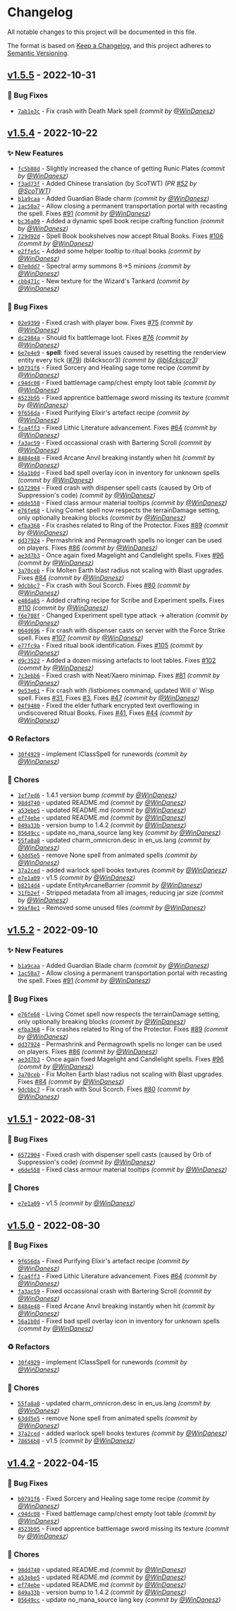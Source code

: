 # Changelog
All notable changes to this project will be documented in this file.

The format is based on [Keep a Changelog](https://keepachangelog.com/en/1.0.0/),
and this project adheres to [Semantic Versioning](https://semver.org/spec/v2.0.0.html).

## [v1.5.5] - 2022-10-31
### :bug: Bug Fixes
- [`7ab1e3c`](https://github.com/WinDanesz/AncientSpellcraft/commit/7ab1e3cf4a3287f89251f22e9f0527c0152546a6) - Fix crash with Death Mark spell *(commit by [@WinDanesz](https://github.com/WinDanesz))*


## [v1.5.4] - 2022-10-22
### :sparkles: New Features
- [`fc5b88d`](https://github.com/WinDanesz/AncientSpellcraft/commit/fc5b88df1f014234e48a6f086c68f6c7f9d83417) - Slightly increased the chance of getting Runic Plates *(commit by [@WinDanesz](https://github.com/WinDanesz))*
- [`f3ad73f`](https://github.com/WinDanesz/AncientSpellcraft/commit/f3ad73fe31c191c3f3984bcde7c1be93cd163ac4) - Added Chinese translation (by ScoTWT) *(PR [#52](https://github.com/WinDanesz/AncientSpellcraft/pull/52) by [@ScoTWT](https://github.com/ScoTWT))*
- [`b1a9caa`](https://github.com/WinDanesz/AncientSpellcraft/commit/b1a9caa7279213e7799a0dbb0ade05b8a1ff65fe) - Added Guardian Blade charm *(commit by [@WinDanesz](https://github.com/WinDanesz))*
- [`1ac50a7`](https://github.com/WinDanesz/AncientSpellcraft/commit/1ac50a7fb7e3de986c0e94dfe869352ea2e2293f) - Allow closing a permanent transportation portal with recasting the spell. Fixes [#91](https://github.com/WinDanesz/AncientSpellcraft/pull/91) *(commit by [@WinDanesz](https://github.com/WinDanesz))*
- [`bc36a09`](https://github.com/WinDanesz/AncientSpellcraft/commit/bc36a099463f5493c250d0e373668556c2f538e3) - Added a dynamic spell book recipe crafting function *(commit by [@WinDanesz](https://github.com/WinDanesz))*
- [`729d92d`](https://github.com/WinDanesz/AncientSpellcraft/commit/729d92d6dab5b3d965b86b74bef9846090790d13) - Spell Book bookshelves now accept Ritual Books. Fixes [#106](https://github.com/WinDanesz/AncientSpellcraft/pull/106) *(commit by [@WinDanesz](https://github.com/WinDanesz))*
- [`e2ffe5c`](https://github.com/WinDanesz/AncientSpellcraft/commit/e2ffe5ceee5289660535814bc60d3c51c2bdef01) - Added some helper tooltip to ritual books *(commit by [@WinDanesz](https://github.com/WinDanesz))*
- [`07e0dd7`](https://github.com/WinDanesz/AncientSpellcraft/commit/07e0dd78c1727cc7034db271e8d6de6d8c6ae32b) - Spectral army summons 8->5 minions *(commit by [@WinDanesz](https://github.com/WinDanesz))*
- [`cbb471c`](https://github.com/WinDanesz/AncientSpellcraft/commit/cbb471c9c10065b8e60c6d7dc435178f35396492) - New texture for the Wizard's Tankard *(commit by [@WinDanesz](https://github.com/WinDanesz))*

### :bug: Bug Fixes
- [`02e9399`](https://github.com/WinDanesz/AncientSpellcraft/commit/02e9399c896f719ec8c9015ec2d2da1acde32e34) - Fixed crash with player bow. Fixes [#75](https://github.com/WinDanesz/AncientSpellcraft/pull/75) *(commit by [@WinDanesz](https://github.com/WinDanesz))*
- [`dc2984a`](https://github.com/WinDanesz/AncientSpellcraft/commit/dc2984a2089955851e2868611a41ce30a87ec9cc) - Should fix battlemage loot. Fixes [#76](https://github.com/WinDanesz/AncientSpellcraft/pull/76) *(commit by [@WinDanesz](https://github.com/WinDanesz))*
- [`6e7e4e9`](https://github.com/WinDanesz/AncientSpellcraft/commit/6e7e4e945f342d5a3501fd60a1711c4843402372) - **spell**: fixed several issues caused by resetting the renderview entity every tick ([#79](https://github.com/WinDanesz/AncientSpellcraft/pull/79)) (bl4ckscor3) *(commit by [@bl4ckscor3](https://github.com/bl4ckscor3))*
- [`b0791f6`](https://github.com/WinDanesz/AncientSpellcraft/commit/b0791f6ce78407da42d9bdcc80d500f72b9010de) - Fixed Sorcery and Healing sage tome recipe *(commit by [@WinDanesz](https://github.com/WinDanesz))*
- [`c94dc08`](https://github.com/WinDanesz/AncientSpellcraft/commit/c94dc088322d05e31e9bd4a1219bcbd7a44bac90) - Fixed battlemage camp/chest empty loot table *(commit by [@WinDanesz](https://github.com/WinDanesz))*
- [`4523b95`](https://github.com/WinDanesz/AncientSpellcraft/commit/4523b95081428de0139afc52e7c2cf814805e026) - Fixed apprentice battlemage sword missing its texture *(commit by [@WinDanesz](https://github.com/WinDanesz))*
- [`9f656da`](https://github.com/WinDanesz/AncientSpellcraft/commit/9f656da4bd6959674b7076a3a786a0d5d7be28c1) - Fixed Purifying Elixir's artefact recipe *(commit by [@WinDanesz](https://github.com/WinDanesz))*
- [`fca4ff3`](https://github.com/WinDanesz/AncientSpellcraft/commit/fca4ff3a95ae09f481cacc59b8d1a2b3451b8bf8) - Fixed Lithic Literature advancement. Fixes [#64](https://github.com/WinDanesz/AncientSpellcraft/pull/64) *(commit by [@WinDanesz](https://github.com/WinDanesz))*
- [`fa3ac59`](https://github.com/WinDanesz/AncientSpellcraft/commit/fa3ac59d34c76aeb1d90aae2bedc71034d193d5e) - Fixed occassional crash with Bartering Scroll *(commit by [@WinDanesz](https://github.com/WinDanesz))*
- [`8484e48`](https://github.com/WinDanesz/AncientSpellcraft/commit/8484e4848c8e923a89a8e76003e9887ea690c947) - Fixed Arcane Anvil breaking instantly when hit *(commit by [@WinDanesz](https://github.com/WinDanesz))*
- [`56a1b0d`](https://github.com/WinDanesz/AncientSpellcraft/commit/56a1b0deed1fdc4d520cd22466ca13ea27e06a8f) - Fixed bad spell overlay icon in inventory for unknown spells *(commit by [@WinDanesz](https://github.com/WinDanesz))*
- [`6572904`](https://github.com/WinDanesz/AncientSpellcraft/commit/65729047872c54f355befcb4210aafb91f0b7ea4) - Fixed crash with dispenser spell casts (caused by Orb of Suppression's code) *(commit by [@WinDanesz](https://github.com/WinDanesz))*
- [`e6de558`](https://github.com/WinDanesz/AncientSpellcraft/commit/e6de558abc28e9e9b8dc8dad23fa5f44a06b1391) - Fixed class armour material tooltips *(commit by [@WinDanesz](https://github.com/WinDanesz))*
- [`e76fe68`](https://github.com/WinDanesz/AncientSpellcraft/commit/e76fe68c7bdbfe2abbe660bc66be2c9650583a17) - Living Comet spell now respects the terrainDamage setting, only optionally breaking blocks *(commit by [@WinDanesz](https://github.com/WinDanesz))*
- [`efba368`](https://github.com/WinDanesz/AncientSpellcraft/commit/efba368c6ba9ef03a260e343f3db501557c4d565) - Fix crashes related to Ring of the Protector. Fixes [#89](https://github.com/WinDanesz/AncientSpellcraft/pull/89) *(commit by [@WinDanesz](https://github.com/WinDanesz))*
- [`dd37924`](https://github.com/WinDanesz/AncientSpellcraft/commit/dd37924f1bd272ae21aba4253aa948aa5e694c57) - Permashrink and Permagrowth spells no longer can be used on players. Fixes [#86](https://github.com/WinDanesz/AncientSpellcraft/pull/86) *(commit by [@WinDanesz](https://github.com/WinDanesz))*
- [`ae3d7b3`](https://github.com/WinDanesz/AncientSpellcraft/commit/ae3d7b3a853f9436da2e84abb99c21ed82181ae5) - Once again fixed Magelight and Candlelight spells. Fixes [#96](https://github.com/WinDanesz/AncientSpellcraft/pull/96) *(commit by [@WinDanesz](https://github.com/WinDanesz))*
- [`3a70ceb`](https://github.com/WinDanesz/AncientSpellcraft/commit/3a70ceb0ebbf93dcd57ef219fbb0705521089d9b) - Fix Molten Earth blast radius not scaling with Blast upgrades. Fixes [#84](https://github.com/WinDanesz/AncientSpellcraft/pull/84) *(commit by [@WinDanesz](https://github.com/WinDanesz))*
- [`9dcbbc7`](https://github.com/WinDanesz/AncientSpellcraft/commit/9dcbbc7ff9a3ca84cf40a98ccfd62ea4483f6d7c) - Fix crash with Soul Scorch. Fixes [#80](https://github.com/WinDanesz/AncientSpellcraft/pull/80) *(commit by [@WinDanesz](https://github.com/WinDanesz))*
- [`e48da85`](https://github.com/WinDanesz/AncientSpellcraft/commit/e48da857c9df362d68527ca64a5b391eb1e49496) - Added crafting recipe for Scribe and Experiment spells. Fixes [#110](https://github.com/WinDanesz/AncientSpellcraft/pull/110) *(commit by [@WinDanesz](https://github.com/WinDanesz))*
- [`f6e708f`](https://github.com/WinDanesz/AncientSpellcraft/commit/f6e708fa9fa80abb56b720caaccb7831e45873b2) - Changed Experiment spell type attack -> alteration *(commit by [@WinDanesz](https://github.com/WinDanesz))*
- [`064d696`](https://github.com/WinDanesz/AncientSpellcraft/commit/064d696ca64fc76362ccd857111b436318aae445) - Fix crash with dispenser casts on server with the Force Strike spell. Fixes [#107](https://github.com/WinDanesz/AncientSpellcraft/pull/107) *(commit by [@WinDanesz](https://github.com/WinDanesz))*
- [`e77fc9a`](https://github.com/WinDanesz/AncientSpellcraft/commit/e77fc9a369e40e19c9a259406f54c302ce3cbf52) - Fixed ritual book identification. Fixes [#105](https://github.com/WinDanesz/AncientSpellcraft/pull/105) *(commit by [@WinDanesz](https://github.com/WinDanesz))*
- [`d9c3522`](https://github.com/WinDanesz/AncientSpellcraft/commit/d9c352268a320928ae2a2215a01c0733f9e695c7) - Added a dozen missing artefacts to loot tables. Fixes [#102](https://github.com/WinDanesz/AncientSpellcraft/pull/102) *(commit by [@WinDanesz](https://github.com/WinDanesz))*
- [`7c3ebb6`](https://github.com/WinDanesz/AncientSpellcraft/commit/7c3ebb6b06a82bc7437af36285a37110b10712c2) - Fixed crash with Neat/Xaero minimap. Fixes [#81](https://github.com/WinDanesz/AncientSpellcraft/pull/81) *(commit by [@WinDanesz](https://github.com/WinDanesz))*
- [`9e53e61`](https://github.com/WinDanesz/AncientSpellcraft/commit/9e53e61b1895d640c1111e44c53b7b27de89028b) - Fix crash with /listbiomes command, updated Will o' Wisp spell. Fixes [#31](https://github.com/WinDanesz/AncientSpellcraft/pull/31), Fixes [#3](https://github.com/WinDanesz/AncientSpellcraft/pull/3), Fixes [#47](https://github.com/WinDanesz/AncientSpellcraft/pull/47) *(commit by [@WinDanesz](https://github.com/WinDanesz))*
- [`04f9480`](https://github.com/WinDanesz/AncientSpellcraft/commit/04f948099d9f1df792db84364731039aa38cde02) - Fixed the elder futhark encrypted text overflowing in undiscovered Ritual Books. Fixes [#41](https://github.com/WinDanesz/AncientSpellcraft/pull/41), Fixes [#44](https://github.com/WinDanesz/AncientSpellcraft/pull/44) *(commit by [@WinDanesz](https://github.com/WinDanesz))*

### :recycle: Refactors
- [`30f4929`](https://github.com/WinDanesz/AncientSpellcraft/commit/30f4929dcf4efe6d7886ae9f4440186d1df854db) - implement IClassSpell for runewords *(commit by [@WinDanesz](https://github.com/WinDanesz))*

### :wrench: Chores
- [`1ef7ed6`](https://github.com/WinDanesz/AncientSpellcraft/commit/1ef7ed62c45a870bfa75ff036f212281338e824e) - 1.4.1 version bump *(commit by [@WinDanesz](https://github.com/WinDanesz))*
- [`98dd740`](https://github.com/WinDanesz/AncientSpellcraft/commit/98dd7407ddf1ef91e2c5fe0f2ea56c2a8a9ac216) - updated README.md *(commit by [@WinDanesz](https://github.com/WinDanesz))*
- [`a53ebe5`](https://github.com/WinDanesz/AncientSpellcraft/commit/a53ebe5590ba32cc08dde757c60da88c0c9bd032) - updated README.md *(commit by [@WinDanesz](https://github.com/WinDanesz))*
- [`ef74ebe`](https://github.com/WinDanesz/AncientSpellcraft/commit/ef74ebe983b7499574f154d854af7acf917de3d0) - updated README.md *(commit by [@WinDanesz](https://github.com/WinDanesz))*
- [`849a33b`](https://github.com/WinDanesz/AncientSpellcraft/commit/849a33b3bc2c64b331888bd54abfd3e6113a00a5) - version bump to 1.4.2 *(commit by [@WinDanesz](https://github.com/WinDanesz))*
- [`85649cc`](https://github.com/WinDanesz/AncientSpellcraft/commit/85649cc76c8cf0a8598a7532382e26cb2f754fab) - update no_mana_source lang key *(commit by [@WinDanesz](https://github.com/WinDanesz))*
- [`55fa8a8`](https://github.com/WinDanesz/AncientSpellcraft/commit/55fa8a84e095e060f71880bf99de6006dd2c4970) - updated charm_omnicron.desc in en_us.lang *(commit by [@WinDanesz](https://github.com/WinDanesz))*
- [`63dd5e5`](https://github.com/WinDanesz/AncientSpellcraft/commit/63dd5e520b14c3ae3cef187aa05b5220a0fbd3eb) - remove None spell from animated spells *(commit by [@WinDanesz](https://github.com/WinDanesz))*
- [`37a2ced`](https://github.com/WinDanesz/AncientSpellcraft/commit/37a2ced8b49c8d7c0897cde8ec79d7c0758c7a10) - added warlock spell books textures *(commit by [@WinDanesz](https://github.com/WinDanesz))*
- [`e7e1a09`](https://github.com/WinDanesz/AncientSpellcraft/commit/e7e1a093d4eff430ed449b660bd3530e5aa253fc) - v1.5 *(commit by [@WinDanesz](https://github.com/WinDanesz))*
- [`b8214d4`](https://github.com/WinDanesz/AncientSpellcraft/commit/b8214d43f073df6f70ffb20048f3cfbcf477153d) - update EntityArcaneBarrier *(commit by [@WinDanesz](https://github.com/WinDanesz))*
- [`31fb2ef`](https://github.com/WinDanesz/AncientSpellcraft/commit/31fb2efd859298a2be7412fadcc9bb21c63b4fb2) - Stripped metadata from all images, reducing jar size *(commit by [@WinDanesz](https://github.com/WinDanesz))*
- [`99af8e1`](https://github.com/WinDanesz/AncientSpellcraft/commit/99af8e1bcea9f2b0f9db1ee790d2a7086e05c7d0) - Removed some unused files *(commit by [@WinDanesz](https://github.com/WinDanesz))*


## [v1.5.2] - 2022-09-10
### :sparkles: New Features
- [`b1a9caa`](https://github.com/WinDanesz/AncientSpellcraft/commit/b1a9caa7279213e7799a0dbb0ade05b8a1ff65fe) - Added Guardian Blade charm *(commit by [@WinDanesz](https://github.com/WinDanesz))*
- [`1ac50a7`](https://github.com/WinDanesz/AncientSpellcraft/commit/1ac50a7fb7e3de986c0e94dfe869352ea2e2293f) - Allow closing a permanent transportation portal with recasting the spell. Fixes [#91](https://github.com/WinDanesz/AncientSpellcraft/pull/91) *(commit by [@WinDanesz](https://github.com/WinDanesz))*

### :bug: Bug Fixes
- [`e76fe68`](https://github.com/WinDanesz/AncientSpellcraft/commit/e76fe68c7bdbfe2abbe660bc66be2c9650583a17) - Living Comet spell now respects the terrainDamage setting, only optionally breaking blocks *(commit by [@WinDanesz](https://github.com/WinDanesz))*
- [`efba368`](https://github.com/WinDanesz/AncientSpellcraft/commit/efba368c6ba9ef03a260e343f3db501557c4d565) - Fix crashes related to Ring of the Protector. Fixes [#89](https://github.com/WinDanesz/AncientSpellcraft/pull/89) *(commit by [@WinDanesz](https://github.com/WinDanesz))*
- [`dd37924`](https://github.com/WinDanesz/AncientSpellcraft/commit/dd37924f1bd272ae21aba4253aa948aa5e694c57) - Permashrink and Permagrowth spells no longer can be used on players. Fixes [#86](https://github.com/WinDanesz/AncientSpellcraft/pull/86) *(commit by [@WinDanesz](https://github.com/WinDanesz))*
- [`ae3d7b3`](https://github.com/WinDanesz/AncientSpellcraft/commit/ae3d7b3a853f9436da2e84abb99c21ed82181ae5) - Once again fixed Magelight and Candlelight spells. Fixes [#96](https://github.com/WinDanesz/AncientSpellcraft/pull/96) *(commit by [@WinDanesz](https://github.com/WinDanesz))*
- [`3a70ceb`](https://github.com/WinDanesz/AncientSpellcraft/commit/3a70ceb0ebbf93dcd57ef219fbb0705521089d9b) - Fix Molten Earth blast radius not scaling with Blast upgrades. Fixes [#84](https://github.com/WinDanesz/AncientSpellcraft/pull/84) *(commit by [@WinDanesz](https://github.com/WinDanesz))*
- [`9dcbbc7`](https://github.com/WinDanesz/AncientSpellcraft/commit/9dcbbc7ff9a3ca84cf40a98ccfd62ea4483f6d7c) - Fix crash with Soul Scorch. Fixes [#80](https://github.com/WinDanesz/AncientSpellcraft/pull/80) *(commit by [@WinDanesz](https://github.com/WinDanesz))*


## [v1.5.1] - 2022-08-31
### :bug: Bug Fixes
- [`6572904`](https://github.com/WinDanesz/AncientSpellcraft/commit/65729047872c54f355befcb4210aafb91f0b7ea4) - Fixed crash with dispenser spell casts (caused by Orb of Suppression's code) *(commit by [@WinDanesz](https://github.com/WinDanesz))*
- [`e6de558`](https://github.com/WinDanesz/AncientSpellcraft/commit/e6de558abc28e9e9b8dc8dad23fa5f44a06b1391) - Fixed class armour material tooltips *(commit by [@WinDanesz](https://github.com/WinDanesz))*

### :wrench: Chores
- [`e7e1a09`](https://github.com/WinDanesz/AncientSpellcraft/commit/e7e1a093d4eff430ed449b660bd3530e5aa253fc) - v1.5 *(commit by [@WinDanesz](https://github.com/WinDanesz))*


## [v1.5.0] - 2022-08-30
### :bug: Bug Fixes
- [`9f656da`](https://github.com/WinDanesz/AncientSpellcraft/commit/9f656da4bd6959674b7076a3a786a0d5d7be28c1) - Fixed Purifying Elixir's artefact recipe *(commit by [@WinDanesz](https://github.com/WinDanesz))*
- [`fca4ff3`](https://github.com/WinDanesz/AncientSpellcraft/commit/fca4ff3a95ae09f481cacc59b8d1a2b3451b8bf8) - Fixed Lithic Literature advancement. Fixes [#64](https://github.com/WinDanesz/AncientSpellcraft/pull/64) *(commit by [@WinDanesz](https://github.com/WinDanesz))*
- [`fa3ac59`](https://github.com/WinDanesz/AncientSpellcraft/commit/fa3ac59d34c76aeb1d90aae2bedc71034d193d5e) - Fixed occassional crash with Bartering Scroll *(commit by [@WinDanesz](https://github.com/WinDanesz))*
- [`8484e48`](https://github.com/WinDanesz/AncientSpellcraft/commit/8484e4848c8e923a89a8e76003e9887ea690c947) - Fixed Arcane Anvil breaking instantly when hit *(commit by [@WinDanesz](https://github.com/WinDanesz))*
- [`56a1b0d`](https://github.com/WinDanesz/AncientSpellcraft/commit/56a1b0deed1fdc4d520cd22466ca13ea27e06a8f) - Fixed bad spell overlay icon in inventory for unknown spells *(commit by [@WinDanesz](https://github.com/WinDanesz))*

### :recycle: Refactors
- [`30f4929`](https://github.com/WinDanesz/AncientSpellcraft/commit/30f4929dcf4efe6d7886ae9f4440186d1df854db) - implement IClassSpell for runewords *(commit by [@WinDanesz](https://github.com/WinDanesz))*

### :wrench: Chores
- [`55fa8a8`](https://github.com/WinDanesz/AncientSpellcraft/commit/55fa8a84e095e060f71880bf99de6006dd2c4970) - updated charm_omnicron.desc in en_us.lang *(commit by [@WinDanesz](https://github.com/WinDanesz))*
- [`63dd5e5`](https://github.com/WinDanesz/AncientSpellcraft/commit/63dd5e520b14c3ae3cef187aa05b5220a0fbd3eb) - remove None spell from animated spells *(commit by [@WinDanesz](https://github.com/WinDanesz))*
- [`37a2ced`](https://github.com/WinDanesz/AncientSpellcraft/commit/37a2ced8b49c8d7c0897cde8ec79d7c0758c7a10) - added warlock spell books textures *(commit by [@WinDanesz](https://github.com/WinDanesz))*
- [`78656b8`](https://github.com/WinDanesz/AncientSpellcraft/commit/78656b813225da561f7449c192a0546ad9fcc7dc) - v1.5 *(commit by [@WinDanesz](https://github.com/WinDanesz))*


## [v1.4.2] - 2022-04-15
### :bug: Bug Fixes
- [`b0791f6`](https://github.com/WinDanesz/AncientSpellcraft/commit/b0791f6ce78407da42d9bdcc80d500f72b9010de) - Fixed Sorcery and Healing sage tome recipe *(commit by [@WinDanesz](https://github.com/WinDanesz))*
- [`c94dc08`](https://github.com/WinDanesz/AncientSpellcraft/commit/c94dc088322d05e31e9bd4a1219bcbd7a44bac90) - Fixed battlemage camp/chest empty loot table *(commit by [@WinDanesz](https://github.com/WinDanesz))*
- [`4523b95`](https://github.com/WinDanesz/AncientSpellcraft/commit/4523b95081428de0139afc52e7c2cf814805e026) - Fixed apprentice battlemage sword missing its texture *(commit by [@WinDanesz](https://github.com/WinDanesz))*

### :wrench: Chores
- [`98dd740`](https://github.com/WinDanesz/AncientSpellcraft/commit/98dd7407ddf1ef91e2c5fe0f2ea56c2a8a9ac216) - updated README.md *(commit by [@WinDanesz](https://github.com/WinDanesz))*
- [`a53ebe5`](https://github.com/WinDanesz/AncientSpellcraft/commit/a53ebe5590ba32cc08dde757c60da88c0c9bd032) - updated README.md *(commit by [@WinDanesz](https://github.com/WinDanesz))*
- [`ef74ebe`](https://github.com/WinDanesz/AncientSpellcraft/commit/ef74ebe983b7499574f154d854af7acf917de3d0) - updated README.md *(commit by [@WinDanesz](https://github.com/WinDanesz))*
- [`849a33b`](https://github.com/WinDanesz/AncientSpellcraft/commit/849a33b3bc2c64b331888bd54abfd3e6113a00a5) - version bump to 1.4.2 *(commit by [@WinDanesz](https://github.com/WinDanesz))*
- [`85649cc`](https://github.com/WinDanesz/AncientSpellcraft/commit/85649cc76c8cf0a8598a7532382e26cb2f754fab) - update no_mana_source lang key *(commit by [@WinDanesz](https://github.com/WinDanesz))*


[v1.4.2]: https://github.com/WinDanesz/AncientSpellcraft/compare/alpha-1.12.2-1.2.0.103...v1.4.2
[v1.5.0]: https://github.com/WinDanesz/AncientSpellcraft/compare/v1.4.2...v1.5.0
[v1.5.1]: https://github.com/WinDanesz/AncientSpellcraft/compare/v1.5.0...v1.5.1
[v1.5.2]: https://github.com/WinDanesz/AncientSpellcraft/compare/v1.5.1...v1.5.2
[v1.5.4]: https://github.com/WinDanesz/AncientSpellcraft/compare/v1.3.0...v1.5.4
[v1.5.5]: https://github.com/WinDanesz/AncientSpellcraft/compare/v1.5.4...v1.5.5